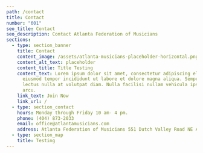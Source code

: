 ```yaml
---
path: /contact
title: Contact
number: "601"
seo_title: Contact
seo_description: Contact Atlanta Federation of Musicians
sections:
  - type: section_banner
    title: Contact
    content_image: /assets/atlanta-musicians-placeholder-horizontal.png
    content_alt_text: placeholder
    content_title: Title Testing
    content_text: Lorem ipsum dolor sit amet, consectetur adipiscing elit, sed do
      eiusmod tempor incididunt ut labore et dolore magna aliqua. Semper quis
      lectus nulla at volutpat diam. Nulla facilisi nullam vehicula ipsum a
      arcu.
    link_text: Join Now
    link_url: /
  - type: section_contact
    hours: Monday through Friday 10 am- 4 pm.
    phone: (404) 873-2033
    email: office@atlantamusicians.com
    address: Atlanta Federation of Musicians 551 Dutch Valley Road NE Atlanta, GA 30324
  - type: section_map
    title: Testing
---
```

